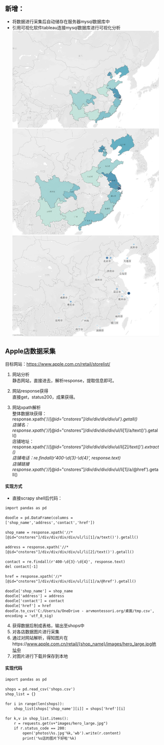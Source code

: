 
## 新增：
- 将数据进行采集后自动储存在服务器mysql数据库中
- 引用可视化软件tableau连接mysql数据库进行可视化分析
![门店区域图](https://github.com/crcleavity/Apple_Spider/blob/main/visual/pic1.jpg)
![门店区域图](https://github.com/crcleavity/Apple_Spider/blob/main/visual/pic2.jpg)
![门店分布图](https://github.com/crcleavity/Apple_Spider/blob/main/visual/pic3.jpg)


## Apple店数据采集

目标网站：https://www.apple.com.cn/retail/storelist/   

1. 网站分析  
    静态网站，直接进去，解析response，提取信息即可。

2. 网站response获得  
    直接get，status200，成果获得。  
 
3. 网站xpath解析  
    整体数据块获得：response.xpath('//*[@id="cnstores"]/div/div/div/div/ul').getall()  
    店铺名：response.xpath('//*[@id="cnstores"]/div/div/div/div/ul/li[1]/a/text()').getall()  
    店铺地址：response.xpath('//*[@id="cnstores"]/div/div/div/div/ul/li[2]/text()').extract()  
    店铺电话：re.findall(r'400-\d{3}-\d{4}', response.text)  
    店铺链接  response.xpath('//*[@id="cnstores"]/div/div/div/div/ul/li[1]/a/@href').getall()  
#### 实现方式
- 直接scrapy shell后代码：

``` 
import pandas as pd

doodle = pd.DataFrame(columns = ['shop_name','address','contact','href'])

shop_name = response.xpath('//*[@id="cnstores"]/div/div/div/div/ul/li[1]/a/text()').getall()  

address = response.xpath('//*[@id="cnstores"]/div/div/div/div/ul/li[2]/text()').getall()

contact = re.findall(r'400-\d{3}-\d{4}', response.text)
del contact[-1]

href = response.xpath('//*[@id="cnstores"]/div/div/div/div/ul/li[1]/a/@href').getall()

doodle['shop_name'] = shop_name  
doodle['address'] = address  
doodle['contact'] = contact  
doodle['href'] = href
doodle.to_csv('C:/Users/a/OneDrive - arvmontessori.org/桌面/tmp.csv', encoding = 'utf_8_sig)
```

4. 获得数据后制成表格，输出至shops中  
5. 对各店数据图片进行采集  
6. 通过对网站解析，得知图片在https://www.apple.com.cn/retail/{shop_name}/images/hero_large.jpg地址中
7. 对图片进行下载并保存到本地

#### 实现代码

```import os
import pandas as pd

shops = pd.read_csv('shops.csv')
shop_list = {}

for i in range(len(shops)):
    shop_list[shops['shop_name'][i]] = shops['href'][i]

for k,v in shop_list.items():
    r = requests.get(v+"images/hero_large.jpg")
    if r.status_code == 200:
        open('photos\%s.jpg'%k,'wb').write(r.content)
        print('%s店的图片下好啦'%k)
```